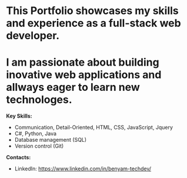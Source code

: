# This Portfolio showcases my skills and experience as a full-stack web developer.
# I am passionate about building  inovative web applications and allways eager to learn new technologes.

**Key Skills:**

* Communication, Detail-Oriented, HTML, CSS, JavaScript, Jquery
* C#, Python, Java
* Database management (SQL)
* Version control (Git)

**Contacts:**
* LinkedIn: https://www.linkedin.com/in/benyam-techdev/